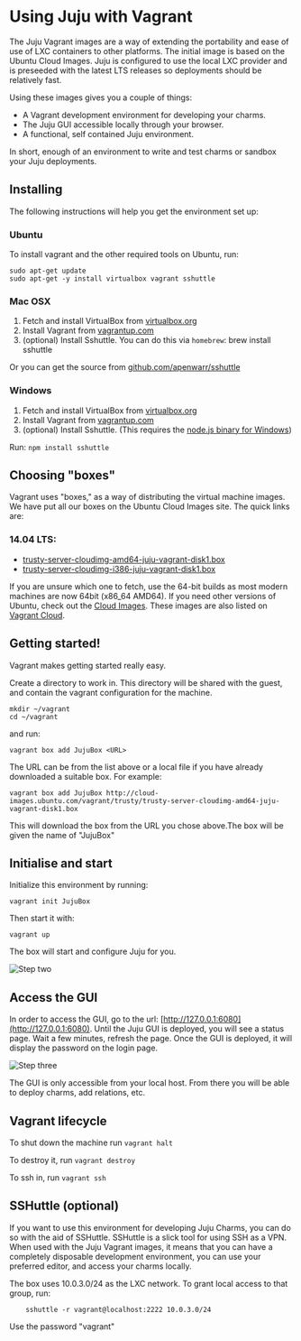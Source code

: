 # Using Juju with Vagrant

The Juju Vagrant images are a way of extending the portability and ease of use
of LXC containers to other platforms. The initial image is based on the Ubuntu
Cloud Images. Juju is configured to use the local LXC provider and is preseeded
with the latest LTS releases so deployments should be relatively fast.

Using these images gives you a couple of things:

- A Vagrant development environment for developing your charms.
- The Juju GUI accessible locally through your browser.
- A functional, self contained Juju environment.

In short, enough of an environment to write and test charms or sandbox your
Juju deployments.

## Installing

The following instructions will help you get the environment set up:

### Ubuntu

To install vagrant and the other required tools on Ubuntu, run:

    sudo apt-get update
    sudo apt-get -y install virtualbox vagrant sshuttle

### Mac OSX

1. Fetch and install VirtualBox from
[virtualbox.org](https://www.virtualbox.org/)
2. Install Vagrant from
[vagrantup.com](http://www.vagrantup.com/downloads.html)
3. (optional) Install Sshuttle. You can do this via `homebrew`: brew install sshuttle

Or you can get the source from
[github.com/apenwarr/sshuttle](https://github.com/apenwarr/sshuttle)

### Windows

1. Fetch and install VirtualBox from [virtualbox.org](https://www.virtualbox.org/)
2. Install Vagrant from [vagrantup.com](http://www.vagrantup.com/downloads.html)
3. (optional) Install Sshuttle. (This requires the [node.js binary for
Windows](http://nodejs.org/download/))

Run: `npm install sshuttle`

## Choosing "boxes"

Vagrant uses "boxes," as a way of distributing the virtual machine images. We
have put all our boxes on the Ubuntu Cloud Images site. The quick links are:

### 14.04 LTS:

- [trusty-server-cloudimg-amd64-juju-vagrant-disk1.box](http://cloud-images.ubuntu.com/vagrant/trusty/trusty-server-cloudimg-amd64-juju-vagrant-disk1.box)
- [trusty-server-cloudimg-i386-juju-vagrant-disk1.box](http://cloud-images.ubuntu.com/vagrant/trusty/trusty-server-cloudimg-i386-juju-vagrant-disk1.box)


If you are unsure which one to fetch, use the 64-bit builds as most modern
machines are now 64bit (x86_64 AMD64). If you need other versions of Ubuntu,
check out the [Cloud Images](http://cloud-images.ubuntu.com/vagrant/). These
images are also listed on [Vagrant Cloud](https://vagrantcloud.com/ubuntu).

## Getting started!

Vagrant makes getting started really easy.

Create a directory to work in. This directory will be shared with the guest, and contain the vagrant configuration for the machine. 

    mkdir ~/vagrant
    cd ~/vagrant

and run:

    vagrant box add JujuBox <URL>

The URL can be from the list above or a local file if you have already
downloaded a suitable box. For example:

    vagrant box add JujuBox http://cloud-images.ubuntu.com/vagrant/trusty/trusty-server-cloudimg-amd64-juju-vagrant-disk1.box

This will download the box from the URL you chose above.The box will be given
the name of "JujuBox"

## Initialise and start

Initialize this environment by running:

    vagrant init JujuBox

Then start it with:

    vagrant up

The box will start and configure Juju for you.

![Step two](./media/config-vagrant-step02.png)

## Access the GUI

In order to access the GUI, go to the url:
[http://127.0.0.1:6080](http://127.0.0.1:6080). Until the Juju GUI is deployed,
you will see a status page. Wait a few minutes, refresh the page. Once the GUI
is deployed, it will display the password on the login page.

![Step three](./media/config-vagrant-step03.png)

The GUI is only accessible from your local host. From there you will be able to
deploy charms, add relations, etc.

## Vagrant lifecycle

To shut down the machine run `vagrant halt`

To destroy it, run `vagrant destroy`

To ssh in, run `vagrant ssh`

## SSHuttle (optional)

If you want to use this environment for developing Juju Charms, you can do so
with the aid of SSHuttle. SSHuttle is a slick tool for using SSH as a VPN. When
used with the Juju Vagrant images, it means that you can have a completely
disposable development environment, you can use your preferred editor, and
access your charms locally.

The box uses 10.0.3.0/24 as the LXC network. To grant local access
to that group, run:

        sshuttle -r vagrant@localhost:2222 10.0.3.0/24


Use the password "vagrant"

